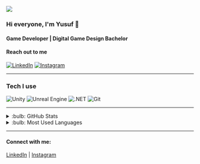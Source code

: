 ![](https://tenor.com/search/wndern-gifs)


### Hi everyone, I'm Yusuf :wave:

#### Game Developer | Digital Game Design Bachelor

#### Reach out to me

[![LinkedIn](https://img.shields.io/badge/-LinkedIn-black?style=flat-square&logo=linkedin)](https://www.linkedin.com/in/osman-sisman/)
[![Instagram](https://img.shields.io/badge/-Instagram-black?style=flat-square&logo=instagram)](https://www.instagram.com/osmann_41/)

---

### Tech I use

![Unity](https://img.shields.io/badge/-Unity-black?style=flat-square&logo=unity)
![Unreal Engine](https://img.shields.io/badge/-Unreal_Engine-black?style=flat-square&logo=unrealengine)
![.NET](https://img.shields.io/badge/-.NET-black?style=flat-square&logo=dotnet)
![Git](https://img.shields.io/badge/-Git-black?style=flat-square&logo=git)

---

<details>
<summary> :bulb: GitHub Stats</summary>
<img src="https://github-readme-stats.vercel.app/api?username=Duzz41&theme=radical">
</details>

<details>
<summary> :bulb: Most Used Languages</summary>
<img src="https://github-readme-stats.vercel.app/api/top-langs/?username=Duzz41&layout=compact">
</details>

---

#### Connect with me:

[LinkedIn](https://www.linkedin.com/in/osman-sisman/)
|
[Instagram](https://www.instagram.com/osmann_41/)
